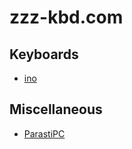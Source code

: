 # zzz-kbd.com

## Keyboards
- [ino](products/ino)

## Miscellaneous
- [ParastiPC](https://github.com/hidsh/ParastiPC)

